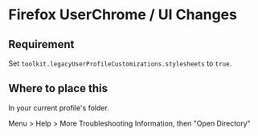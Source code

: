 # Firefox UserChrome / UI Changes

## Requirement

Set `toolkit.legacyUserProfileCustomizations.stylesheets` to `true`.

## Where to place this

In your current profile's folder.

Menu > Help > More Troubleshooting Information, then "Open Directory"
